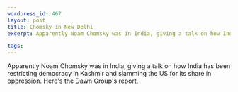 ```yaml
--- 
wordpress_id: 467
layout: post
title: Chomsky in New Delhi
excerpt: Apparently Noam Chomsky was in India, giving a talk on how India has been restricting democracy in Kashmir and slamming the US for its share in oppression.  Here's the Dawn Group's <a href="http://www.dawn.com/2001/11/06/top3.htm">report</a>.

tags: 
---
```


Apparently Noam Chomsky was in India, giving a talk on how India has been restricting democracy in Kashmir and slamming the US for its share in oppression.  Here's the Dawn Group's <a href="http://www.dawn.com/2001/11/06/top3.htm">report</a>.
